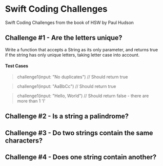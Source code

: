# Swift Coding Challenges
Swift Coding Challenges from the book of HSW by Paul Hudson

## Challenge #1 - Are the letters unique? 
Write a function that accepts a String as its only parameter, and returns true if the string has only unique letters, taking letter case into account. 

#### Test Cases
> challenge1(input: "No duplicates") // Should return true

> challenge1(input: "AaBbCc") // Should return true

> challenge1(input: "Hello, World") // Should return false - there are more than 1 'l'

## Challenge #2 - Is a string a palindrome? 

## Challenge #3 - Do two strings contain the same characters? 

## Challenge #4 - Does one string contain another?
